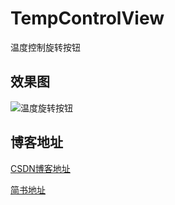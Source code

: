 # TempControlView
温度控制旋转按钮

## 效果图
![温度旋转按钮](http://img.blog.csdn.net/20161211154851932?watermark/2/text/aHR0cDovL2Jsb2cuY3Nkbi5uZXQva29uZ19ndV95b3VfbGFu/font/5a6L5L2T/fontsize/400/fill/I0JBQkFCMA==/dissolve/70/gravity/SouthEast)

## 博客地址
[CSDN博客地址]()

[简书地址]()

